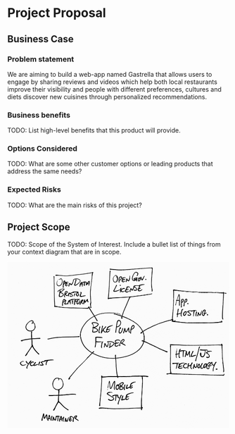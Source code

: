 # Project Proposal

## Business Case

### Problem statement
We are aiming to build a web-app named Gastrella that allows users to engage by sharing reviews and videos which help both local restaurants improve their visibility and people with different preferences, cultures and diets discover new cuisines through personalized recommendations.

### Business benefits
TODO: List high-level benefits that this product will provide.

### Options Considered
TODO: What are some other customer options or leading products that address the same needs?

### Expected Risks
TODO: What are the main risks of this project?

## Project Scope
TODO: Scope of the System of Interest. Include a bullet list of things from your context diagram that are in scope.

![Insert your Context Diagram Here](images/context.png)
